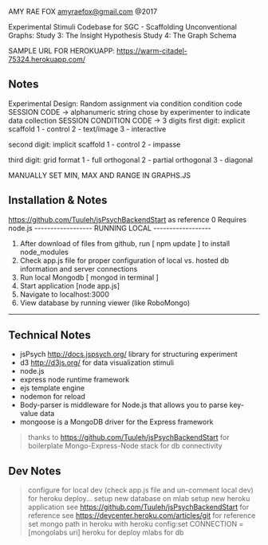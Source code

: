 AMY RAE FOX
amyraefox@gmail.com
@2017

Experimental Stimuli Codebase for SGC - Scaffolding Unconventional Graphs:
Study 3: The Insight Hypothesis
Study 4: The Graph Schema

SAMPLE URL FOR HEROKUAPP:
https://warm-citadel-75324.herokuapp.com/

Notes
----------
Experimental Design:
Random assignment via condition condition code
SESSION CODE -> alphanumeric string chose by experimenter to indicate data collection SESSION
CONDITION CODE -> 3 digits
first digit: explicit scaffold
1 - control
2 - text/image
3 - interactive

second digit: implicit scaffold
1 - control
2 - impasse

third digit: grid format
1 - full orthogonal
2 - partial orthogonal
3 - diagonal

MANUALLY SET MIN, MAX AND RANGE IN GRAPHS.JS


Installation & Notes
------------------
https://github.com/Tuuleh/jsPsychBackendStart as reference
0 Requires node.js
------------------ RUNNING LOCAL ------------------
1. After download of files from github, run [ npm update ] to install node_modules
2. Check app.js file for proper configuration of local vs. hosted db information and server connections
3. Run local Mongodb    [ mongod in terminal ]
4. Start application [node app.js]
5. Navigate to localhost:3000
6. View database by running viewer (like RoboMongo)
------------------

Technical Notes
------------------
- jsPsych http://docs.jspsych.org/ library for structuring experiment
- d3 http://d3js.org/ for data visualization stimuli
- node.js
- express node runtime framework
- ejs template engine
- nodemon for reload
- Body-parser is middleware for Node.js that allows you to parse key-value data
- mongoose is a MongoDB driver for the Express framework
> thanks to https://github.com/Tuuleh/jsPsychBackendStart for boilerplate Mongo-Express-Node stack for db connectivity

Dev Notes
-------------------
> configure for local dev (check app.js file and un-comment local dev)
> for heroku deploy... setup new database on mlab
> setup new heroku application
> see https://github.com/Tuuleh/jsPsychBackendStart for reference
> see https://devcenter.heroku.com/articles/git for reference
> set mongo path in heroku with
heroku config:set CONNECTION = [mongolabs uri]
> heroku for deploy
> mlabs for db
